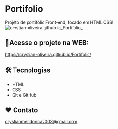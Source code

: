 # Portifolio
Projeto de portifólio Front-end, focado em HTML CSS!
![crystian-oliveira github io_Portifolio_](https://user-images.githubusercontent.com/95485159/190868303-13c1d085-9000-4839-b441-af77922b9217.png)



## 🔗Acesse o projeto na WEB:
https://crystian-oliveira.github.io/Portifolio/

## 🛠️ Tecnologias
- HTML
- CSS
- Git e GitHub

## ❤️ Contato
 crystianmendonca2003@gmail.com



